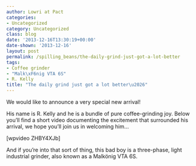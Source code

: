 ```yaml
---
author: Lowri at Pact
categories:
- Uncategorized
category: Uncategorized
class: blog
date: '2013-12-16T13:30:19+00:00'
date-shown: '2013-12-16'
layout: post
permalink: /spilling_beans/the-daily-grind-just-got-a-lot-better
tags:
- Coffee grinder
- "Malk\xF6nig VTA 6S"
- R. Kelly
title: "The daily grind just got a lot better\u2026"
---
```


We would like to announce a very special new arrival!

His name is R. Kelly and he is a bundle of pure coffee-grinding joy. Below
you’ll find a short video documenting the excitement that surrounded his
arrival, we hope you’ll join us in welcoming him…

[wpvideo ZHBY4XJb]

And if you’re into that sort of thing, this bad boy is a three-phase, light
industrial grinder, also known as a Malkönig VTA 6S.